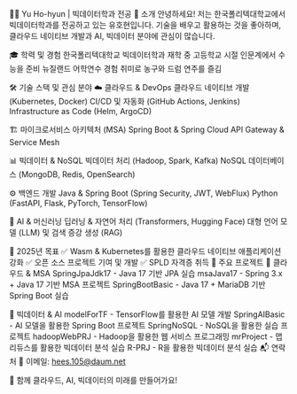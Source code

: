 👨‍💻 Yu Ho-hyun | 빅데이터학과 전공
🚀 소개
안녕하세요! 저는 한국폴리텍대학교에서 빅데이터학과를 전공하고 있는 유호현입니다.
기술을 배우고 활용하는 것을 좋아하며, 클라우드 네이티브 개발과 AI, 빅데이터 분야에 관심이 많습니다.

🎓 학력 및 경험
한국폴리텍대학교 빅데이터학과 재학 중
고등학교 시절 인문계에서 수능을 준비
뉴질랜드 어학연수 경험
취미로 농구와 드럼 연주를 즐김

🛠️ 기술 스택 및 관심 분야
☁️ 클라우드 & DevOps
클라우드 네이티브 개발 (Kubernetes, Docker)
CI/CD 및 자동화 (GitHub Actions, Jenkins)
Infrastructure as Code (Helm, ArgoCD)

🏗 마이크로서비스 아키텍처 (MSA)
Spring Boot & Spring Cloud
API Gateway & Service Mesh

📊 빅데이터 & NoSQL
빅데이터 처리 (Hadoop, Spark, Kafka)
NoSQL 데이터베이스 (MongoDB, Redis, OpenSearch)

⚙️ 백엔드 개발
Java & Spring Boot (Spring Security, JWT, WebFlux)
Python (FastAPI, Flask, PyTorch, TensorFlow)

🤖 AI & 머신러닝
딥러닝 & 자연어 처리 (Transformers, Hugging Face)
대형 언어 모델 (LLM) 및 검색 증강 생성 (RAG)

🎯 2025년 목표
✅ Wasm & Kubernetes를 활용한 클라우드 네이티브 애플리케이션 강화
✅ 오픈 소스 프로젝트 기여 및 개발
✅ SPLD 자격증 취득
📌 주요 프로젝트
🔹 클라우드 & MSA
SpringJpaJdk17 - Java 17 기반 JPA 실습
msaJava17 - Spring 3.x + Java 17 기반 MSA 프로젝트
SpringBootBasic - Java 17 + MariaDB 기반 Spring Boot 실습

🔹 빅데이터 & AI
modelForTF - TensorFlow를 활용한 AI 모델 개발
SpringAIBasic - AI 모델을 활용한 Spring Boot 프로젝트
SpringNoSQL - NoSQL을 활용한 실습 프로젝트
hadoopWebPRJ - Hadoop을 활용한 웹 서비스 프로그래밍
mrProject - 맵리듀스를 활용한 빅데이터 분석 실습
R-PRJ - R을 활용한 빅데이터 분석 실습
📬 연락처
📩 이메일: hees.105@daum.net

🚀 함께 클라우드, AI, 빅데이터의 미래를 만들어가요!

